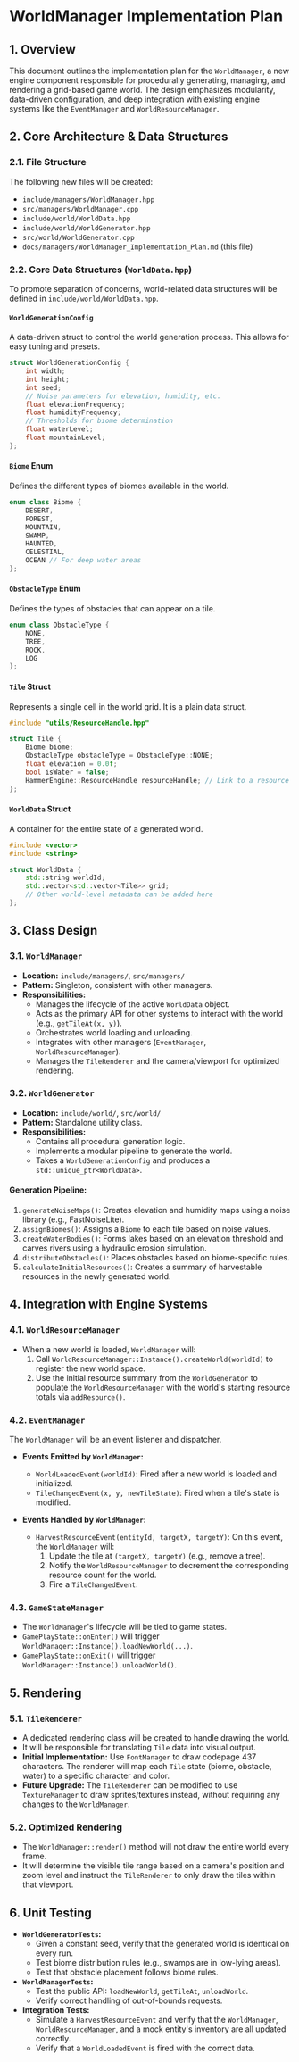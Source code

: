 # WorldManager Implementation Plan

## 1. Overview

This document outlines the implementation plan for the `WorldManager`, a new engine component responsible for procedurally generating, managing, and rendering a grid-based game world. The design emphasizes modularity, data-driven configuration, and deep integration with existing engine systems like the `EventManager` and `WorldResourceManager`.

## 2. Core Architecture & Data Structures

### 2.1. File Structure

The following new files will be created:

-   `include/managers/WorldManager.hpp`
-   `src/managers/WorldManager.cpp`
-   `include/world/WorldData.hpp`
-   `include/world/WorldGenerator.hpp`
-   `src/world/WorldGenerator.cpp`
-   `docs/managers/WorldManager_Implementation_Plan.md` (this file)

### 2.2. Core Data Structures (`WorldData.hpp`)

To promote separation of concerns, world-related data structures will be defined in `include/world/WorldData.hpp`.

#### `WorldGenerationConfig`

A data-driven struct to control the world generation process. This allows for easy tuning and presets.

```cpp
struct WorldGenerationConfig {
    int width;
    int height;
    int seed;
    // Noise parameters for elevation, humidity, etc.
    float elevationFrequency;
    float humidityFrequency;
    // Thresholds for biome determination
    float waterLevel;
    float mountainLevel;
};
```

#### `Biome` Enum

Defines the different types of biomes available in the world.

```cpp
enum class Biome {
    DESERT,
    FOREST,
    MOUNTAIN,
    SWAMP,
    HAUNTED,
    CELESTIAL,
    OCEAN // For deep water areas
};
```

#### `ObstacleType` Enum

Defines the types of obstacles that can appear on a tile.

```cpp
enum class ObstacleType {
    NONE,
    TREE,
    ROCK,
    LOG
};
```

#### `Tile` Struct

Represents a single cell in the world grid. It is a plain data struct.

```cpp
#include "utils/ResourceHandle.hpp"

struct Tile {
    Biome biome;
    ObstacleType obstacleType = ObstacleType::NONE;
    float elevation = 0.0f;
    bool isWater = false;
    HammerEngine::ResourceHandle resourceHandle; // Link to a resource (e.g., wood for a tree)
};
```

#### `WorldData` Struct

A container for the entire state of a generated world.

```cpp
#include <vector>
#include <string>

struct WorldData {
    std::string worldId;
    std::vector<std::vector<Tile>> grid;
    // Other world-level metadata can be added here
};
```

## 3. Class Design

### 3.1. `WorldManager`

-   **Location:** `include/managers/`, `src/managers/`
-   **Pattern:** Singleton, consistent with other managers.
-   **Responsibilities:**
    -   Manages the lifecycle of the active `WorldData` object.
    -   Acts as the primary API for other systems to interact with the world (e.g., `getTileAt(x, y)`).
    -   Orchestrates world loading and unloading.
    -   Integrates with other managers (`EventManager`, `WorldResourceManager`).
    -   Manages the `TileRenderer` and the camera/viewport for optimized rendering.

### 3.2. `WorldGenerator`

-   **Location:** `include/world/`, `src/world/`
-   **Pattern:** Standalone utility class.
-   **Responsibilities:**
    -   Contains all procedural generation logic.
    -   Implements a modular pipeline to generate the world.
    -   Takes a `WorldGenerationConfig` and produces a `std::unique_ptr<WorldData>`.

#### Generation Pipeline:

1.  `generateNoiseMaps()`: Creates elevation and humidity maps using a noise library (e.g., FastNoiseLite).
2.  `assignBiomes()`: Assigns a `Biome` to each tile based on noise values.
3.  `createWaterBodies()`: Forms lakes based on an elevation threshold and carves rivers using a hydraulic erosion simulation.
4.  `distributeObstacles()`: Places obstacles based on biome-specific rules.
5.  `calculateInitialResources()`: Creates a summary of harvestable resources in the newly generated world.

## 4. Integration with Engine Systems

### 4.1. `WorldResourceManager`

-   When a new world is loaded, `WorldManager` will:
    1.  Call `WorldResourceManager::Instance().createWorld(worldId)` to register the new world space.
    2.  Use the initial resource summary from the `WorldGenerator` to populate the `WorldResourceManager` with the world's starting resource totals via `addResource()`.

### 4.2. `EventManager`

The `WorldManager` will be an event listener and dispatcher.

-   **Events Emitted by `WorldManager`:**
    -   `WorldLoadedEvent(worldId)`: Fired after a new world is loaded and initialized.
    -   `TileChangedEvent(x, y, newTileState)`: Fired when a tile's state is modified.

-   **Events Handled by `WorldManager`:**
    -   `HarvestResourceEvent(entityId, targetX, targetY)`: On this event, the `WorldManager` will:
        1.  Update the tile at `(targetX, targetY)` (e.g., remove a tree).
        2.  Notify the `WorldResourceManager` to decrement the corresponding resource count for the world.
        3.  Fire a `TileChangedEvent`.

### 4.3. `GameStateManager`

-   The `WorldManager`'s lifecycle will be tied to game states.
-   `GamePlayState::onEnter()` will trigger `WorldManager::Instance().loadNewWorld(...)`.
-   `GamePlayState::onExit()` will trigger `WorldManager::Instance().unloadWorld()`.

## 5. Rendering

### 5.1. `TileRenderer`

-   A dedicated rendering class will be created to handle drawing the world.
-   It will be responsible for translating `Tile` data into visual output.
-   **Initial Implementation:** Use `FontManager` to draw codepage 437 characters. The renderer will map each `Tile` state (biome, obstacle, water) to a specific character and color.
-   **Future Upgrade:** The `TileRenderer` can be modified to use `TextureManager` to draw sprites/textures instead, without requiring any changes to the `WorldManager`.

### 5.2. Optimized Rendering

-   The `WorldManager::render()` method will not draw the entire world every frame.
-   It will determine the visible tile range based on a camera's position and zoom level and instruct the `TileRenderer` to only draw the tiles within that viewport.

## 6. Unit Testing

-   **`WorldGeneratorTests`:**
    -   Given a constant seed, verify that the generated world is identical on every run.
    -   Test biome distribution rules (e.g., swamps are in low-lying areas).
    -   Test that obstacle placement follows biome rules.
-   **`WorldManagerTests`:**
    -   Test the public API: `loadNewWorld`, `getTileAt`, `unloadWorld`.
    -   Verify correct handling of out-of-bounds requests.
-   **Integration Tests:**
    -   Simulate a `HarvestResourceEvent` and verify that the `WorldManager`, `WorldResourceManager`, and a mock entity's inventory are all updated correctly.
    -   Verify that a `WorldLoadedEvent` is fired with the correct data.
